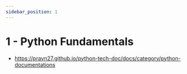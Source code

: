 ```yaml
---
sidebar_position: 1
---
```


# 1 - Python Fundamentals

- https://pravn27.github.io/python-tech-doc/docs/category/python-documentations
